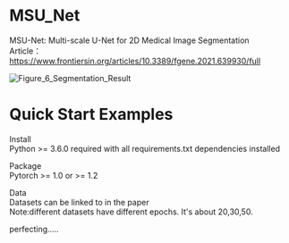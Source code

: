 # MSU_Net
MSU-Net: Multi-scale U-Net for 2D Medical Image Segmentation \
Article：https://www.frontiersin.org/articles/10.3389/fgene.2021.639930/full

![Figure_6_Segmentation_Result](https://user-images.githubusercontent.com/50656765/125736033-501fa324-f6bf-4622-b124-41d4ee497811.jpg)

# Quick Start Examples

Install\
Python >= 3.6.0 required with all requirements.txt dependencies installed

Package\
Pytorch >= 1.0 or >= 1.2

Data\
Datasets can be linked to in the paper\
Note:different datasets have different epochs. It's about 20,30,50.


perfecting.....
